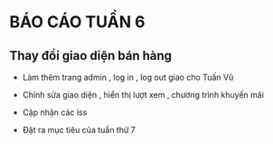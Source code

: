 # BÁO CÁO TUẦN 6

## Thay đổi giao diện bán hàng 


* Làm thêm trang admin , log in , log out giao cho Tuấn Vũ

* Chỉnh sửa giao diện , hiển thị lượt xem , chương trình khuyến mãi

* Cập nhận các iss

* Đặt ra mục tiêu của tuần thứ 7